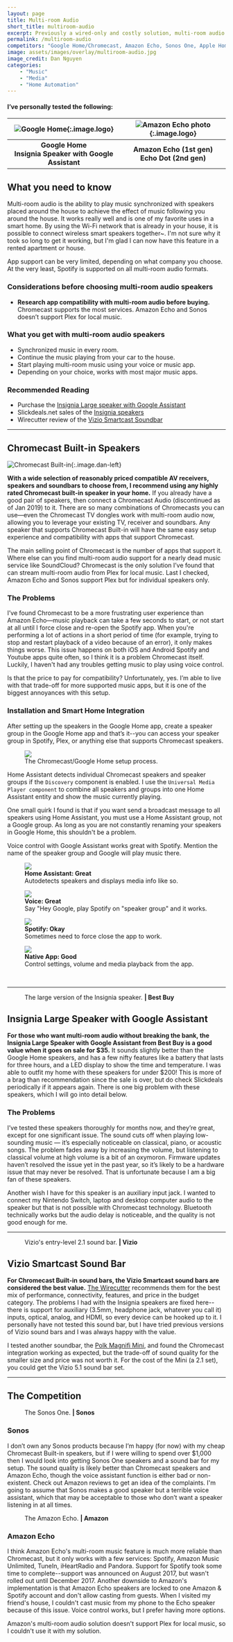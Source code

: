 ```yaml
---
layout: page
title: Multi-room Audio
short_title: multiroom-audio
excerpt: Previously a wired-only and costly solution, multi-room audio is now available for music lovers with modest budgets.
permalink: /multiroom-audio
competitors: "Google Home/Chromecast, Amazon Echo, Sonos One, Apple Homepod, Denon Heos, and wired solutions"
image: assets/images/overlay/multiroom-audio.jpg
image_credit: Dan Nguyen
categories: 
    - "Music"
    - "Media"
    - "Home Automation"
---
```



#### I’ve personally tested the following:

| ![Google Home](assets\images\logo\chromecast.png){:.image.logo} | ![Amazon Echo photo](assets\images\logo\amazon.png){:.image.logo} |
|:-------:|:--------:|
| **Google Home**<br>**Insignia Speaker with Google Assistant** | **Amazon Echo (1st gen)**<br>**Echo Dot (2nd gen)** |

## What you need to know

Multi-room audio is the ability to play music synchronized with speakers placed around the house to achieve the effect of music following you around the house. It works really well and is one of my favorite uses in a smart home.  By using the Wi-Fi network that is already in your house, it is possible to connect wireless smart speakers together~. I'm not sure why it took so long to get it working, but I'm glad I can now have this feature in a rented apartment or house. 

App support can be very limited, depending on what company you choose. At the very least, Spotify is supported on all multi-room audio formats.


### Considerations before choosing multi-room audio speakers

<ul class="alt">
	<li><b>Research app compatibility with multi-room audio before buying.</b> Chromecast supports the most services. Amazon Echo and Sonos doesn’t support Plex for local music.</li>
</ul>

### What you get with multi-room audio speakers


<ul class="alt">
	<li>Synchronized music in every room.</li>
	<li>Continue the music playing from your car to the house.</li>
	<li>Start playing multi-room music using your voice or music app.</li>
	<li>Depending on your choice, works with most major music apps.</li>	
</ul>


### Recommended Reading

<ul class="alt">
	<li>Purchase the <a href="https://www.bestbuy.com/site/insignia-voice-smart-portable-bluetooth-speaker-and-alarm-clock-with-google-assistant-gray-black/5865906.p?skuId=5865906">Insignia Large speaker with Google Assistant</a></li>
	<li>Slickdeals.net sales of the <a href="https://slickdeals.net/newsearch.php?searchin=first&forumchoice%5B%5D=9&forumchoice%5B%5D=44&forumchoice%5B%5D=25&forumchoice%5B%5D=30&q=insignia+speaker+google+assistant&r=1">Insignia speakers</a></li>
	<li>Wirecutter review of the <a href="https://thewirecutter.com/reviews/best-soundbar/#budget-pick-vizio-sb3651-e6">Vizio Smartcast Soundbar</a></li>
</ul>

<!-- Product Review section -->
<hr class="major" />

## Chromecast Built-in Speakers

![Chromecast Built-in](assets\images\logo\chromecast-builtin.png){:.image.dan-left}

**With a wide selection of reasonably priced compatible AV receivers, speakers and soundbars to choose from, I recommend using any highly rated Chromecast built-in speaker in your home.** If you already have a good pair of speakers, then connect a Chromecast Audio (discontinued as of Jan 2019) to it. There are so many combinations of Chromecasts you can use—even the Chromecast TV dongles work with multi-room audio now, allowing you to leverage your existing TV, receiver and soundbars.  Any speaker that supports Chromecast Built-in will have the same easy setup experience and compatibility with apps that support Chromecast. 

The main selling point of Chromecast is the number of apps that support it. Where else can you find multi-room audio support for a nearly dead music service like SoundCloud? Chromecast is the only solution I’ve found that can stream multi-room audio from Plex for local music. Last I checked, Amazon Echo and Sonos support Plex but for individual speakers only.


### The Problems

I’ve found Chromecast to be a more frustrating user experience than Amazon Echo—music playback can take a few seconds to start, or not start at all until I force close and re-open the Spotify app. When you're performing a lot of actions in a short period of time (for example, trying to stop and restart playback of a video because of an error), it only makes things worse. This issue happens on both iOS and Android Spotify and Youtube apps quite often, so I think it is a problem Chromecast itself. Luckily, I haven't had any troubles getting music to play using voice control.

Is that the price to pay for compatibility? Unfortunately, yes. I’m able to live with that trade-off for more supported music apps, but it is one of the biggest annoyances with this setup.  


### Installation and Smart Home Integration

After setting up  the speakers in the Google Home app, create a speaker group in the Google Home app and that’s it--you can access your speaker group in Spotify, Plex, or anything else that supports Chromecast speakers.

<figure class="align-center">
 <img src="assets\images\other\chromecast-setup.png" />
 <figcaption>
The Chromecast/Google Home setup process.
 </figcaption>
</figure>

Home Assistant detects individual Chromecast speakers and speaker groups if the ``Discovery`` component is enabled. I use the ``Universal Media Player component`` to combine all speakers and groups into one Home Assistant entity and show the music currently playing. 

One small quirk I found is that if you want send a broadcast message to all speakers using Home Assistant, you must use a Home Assistant group, not a Google group. As long as you are not constantly renaming your speakers in Google Home, this shouldn't be a problem. 

Voice control with Google Assistant works great with Spotify. Mention the name of the speaker group and Google will play music there.

<div class="row">
	<!-- Break -->
	<div class="6u 12u$(medium)">
	  <figure class="fourthtest">
        <img src="assets/images/integrations/chromecast-ha.png" />
        <figcaption>
          <b>Home Assistant: Great</b><br>  Autodetects speakers and displays media info like so.
        </figcaption>
      </figure>
	</div>
	<div class="6u 12u$(medium)">
      <figure class="fourthtest">
       <img src="assets/images/integrations/google-home.png" />
       <figcaption>
         <b>Voice: Great</b><br> Say "Hey Google, play Spotify on "speaker group" and it works.
       </figcaption>
      </figure>
	</div>
</div>

<div class="row">
	<!-- Break -->
	<div class="6u 12u$(medium)">
      <figure class="fourthtest">
      <img src="assets/images/integrations/chromecast-spotify.png"  />
      <figcaption>
      <b>Spotify: Okay</b><br> Sometimes need to force close the app to work.
      </figcaption>
      </figure>
	</div>
	<div class="6u 12u$(medium)">
      <figure class="fourthtest">
       <img src="assets/images/integrations/chromecast-app.png"  />
       <figcaption>
         <b>Native App: Good</b><br> Control settings, volume and media playback from the app.
       </figcaption>
      </figure>
	</div>
</div>

<br>
<!-- Product Review section -->
<hr class="minor" />

<div class="row">
  <div class="12u 12u$(small)">
      <figure class="align-left">
       <img src="assets\images\product-photo\insignia-speaker.png" alt=""/>
       <figcaption>
         The large version of the Insignia speaker. <b>|  Best Buy</b>
       </figcaption>
       </figure>
	  <h2>Insignia Large Speaker with Google Assistant</h2>
      <p><b>For those who want multi-room audio without breaking the bank, the Insignia Large Speaker with Google Assistant from Best Buy is a good value when it goes on sale for $35.</b>  It sounds slightly better than the Google Home speakers, and has a few nifty features like a battery that lasts for three hours, and a LED display to show the time and temperature. I was able to outfit my home with these speakers for under $200! This is more of a brag than recommendation since the sale is over, but do check Slickdeals periodically if it appears again. There is one big problem with these speakers, which I will go into detail below.
      </p>
<h3>The Problems</h3>
<p>I’ve tested these speakers thoroughly for months now, and they’re great, except for one significant issue. The sound cuts off when playing low-sounding music — it’s especially noticeable on classical, piano, or acoustic songs. The problem fades away by increasing the volume, but listening to classical volume at high volume is a bit of an oxymoron. Firmware updates haven’t resolved the issue yet in the past year, so it’s likely to be a hardware issue that may never be resolved. That is unfortunate because I am a big fan of these speakers.
</p>
<p>Another wish I have for this speaker is an auxiliary input jack. I wanted to connect my Nintendo Switch, laptop and desktop computer audio to the speaker but that is not possible with Chromecast technology. Bluetooth technically works but the audio delay is noticeable, and the quality is not good enough for me.</p>
  </div>
</div>

<!-- Product Review section -->
<hr class="minor" />

<div class="row">
	<div class="12u 12u$(small)">
	    <figure class="align-left">
          <img src="assets\images\product-photo\vizio-soundbar.jpg" alt=""/>
        <figcaption>
          Vizio's entry-level 2.1 sound bar. <b>|  Vizio</b>
        </figcaption>
        </figure>
		<h2>Vizio Smartcast Sound Bar</h2>
		<p><b>For Chromecast Built-in sound bars, the Vizio Smartcast sound bars are considered the best value.</b> <a href="(https://thewirecutter.com/reviews/best-soundbar/#budget-pick-vizio-sb3651-e6">The Wirecutter</a> recommends them for the best mix of performance, connectivity, features, and price in the budget category. The problems I had with the Insignia speakers are fixed here--there is support for auxiliary (3.5mm, headphone jack, whatever you call it) inputs, optical, analog, and HDMI, so every device can be hooked up to it. I personally have not tested this sound bar, but I have tried previous versions of Vizio sound bars and I was always happy with the value.</p>

<p>I tested another soundbar, the <a href="https://www.amazon.com/Polk-Audio-MagniFi-Theater-System/dp/B01LW76AKC/ref=sr_1_3?ie=UTF8&qid=1546626122&sr=8-3&keywords=polk+magnifi+mini">Polk Magnifi Mini</a>, and found the Chromecast integration working as expected, but the trade-off of sound quality for the smaller size and price was not worth it. For the cost of the Mini (a 2.1 set), you could get the Vizio 5.1 sound bar set.</p>
  </div>
</div>

<!-- Product Review section -->
<hr class="major" />

## The Competition

<div class="row">
	<div class="6u 12u$(small)">
	    <figure class="align-left">
          <img src="assets\images\product-photo\sonos-one.jpg" alt=""/>
        <figcaption>
          The Sonos One. <b>|  Sonos</b>
        </figcaption>
        </figure>
		<h3>Sonos</h3>
		<p>I don’t own any Sonos products because I’m happy (for now) with my cheap Chromecast Built-in speakers, but if I were willing to spend over $1,000 then I would look into getting Sonos One speakers and a sound bar for my setup. The sound quality is likely better than Chromecast speakers and Amazon Echo, though the voice assistant function is either bad or non-existent. Check out Amazon reviews to get an idea of the complaints. I'm going to assume that Sonos makes a good speaker but a terrible voice assistant, which that may be acceptable to those who don’t want a speaker listening in at all times.</p>
	</div>
	<div class="6u$ 12u$(small)">
	    <figure class="align-left">
          <img src="assets\images\product-photo\amazon-echo-1st.jpg" alt=""/>
        <figcaption>
          The Amazon Echo. <b>|  Amazon</b>
        </figcaption>
        </figure>
		<h3>Amazon Echo</h3>
		<p>I think Amazon Echo's multi-room music feature is much more reliable than Chromecast, but it only works with a few services: Spotify, Amazon Music Unlimited, TuneIn, iHeartRadio and Pandora. Support for Spotify took some time to complete--support was announced on August 2017, but wasn't rolled out until December 2017.  Another downside to Amazon's implementation is that Amazon Echo speakers are locked to one Amazon & Spotify account and don't allow casting from guests.  When I visited my friend's house, I couldn't cast music from my phone to the Echo speaker because of this issue. Voice control works, but I prefer having more options.  

Amazon's multi-room audio solution doesn't support Plex for local music, so I couldn't use it with my solution. </p>
  </div>
</div>